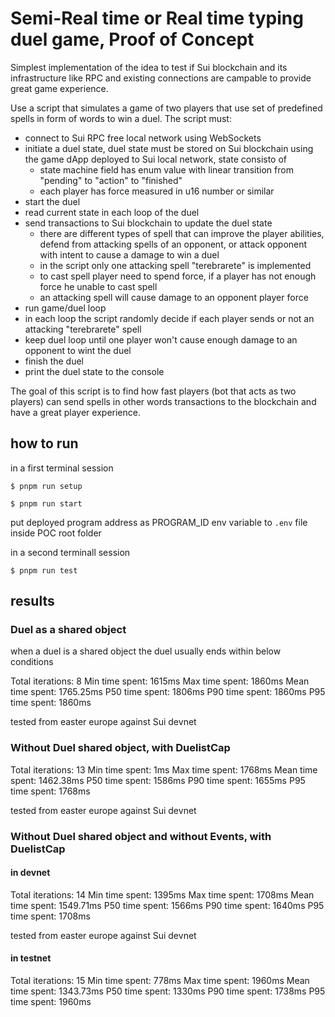 # Semi-Real time or Real time typing duel game, Proof of Concept

Simplest implementation of the idea to test if Sui blockchain and its infrastructure like RPC and existing connections are campable to provide great game experience.

Use a script that simulates a game of two players that use set of predefined spells in form of words to win a duel. The script must:
* connect to Sui RPC free local network using WebSockets 
* initiate a duel state, duel state must be stored on Sui blockchain using the game dApp deployed to Sui local network, state consisto of
    * state machine field has enum value with linear transition from "pending" to "action" to "finished"
    * each player has force measured in u16 number or similar
* start the duel
* read current state in each loop of the duel
* send transactions to Sui blockchain to update the duel state
    * there are different types of spell that can improve the player abilities, defend from attacking spells of an opponent, or attack opponent with intent to cause a damage to win a duel
    * in the script only one attacking spell "terebrarete" is implemented
    * to cast spell player need to spend force, if a player has not enough force he unable to cast spell
    * an attacking spell will cause damage to an opponent player force
* run game/duel loop
* in each loop the script randomly decide if each player sends or not an attacking "terebrarete" spell
* keep duel loop until one player won't cause enough damage to an opponent to wint the duel
* finish the duel
* print the duel state to the console

The goal of this script is to find how fast players (bot that acts as two players) can send spells in other words transactions to the blockchain and have a great player experience.

## how to run

in a first terminal session

    $ pnpm run setup

    $ pnpm run start

put deployed program address as PROGRAM_ID env variable to `.env` file inside POC root folder

in a second terminall session

    $ pnpm run test

## results

### Duel as a shared object

when a duel is a shared object the duel usually ends within below conditions

Total iterations: 8
Min time spent: 1615ms
Max time spent: 1860ms
Mean time spent: 1765.25ms
P50 time spent: 1806ms
P90 time spent: 1860ms
P95 time spent: 1860ms

tested from easter europe against Sui devnet

### Without Duel shared object, with DuelistCap

Total iterations: 13
Min time spent: 1ms
Max time spent: 1768ms
Mean time spent: 1462.38ms
P50 time spent: 1586ms
P90 time spent: 1655ms
P95 time spent: 1768ms

tested from easter europe against Sui devnet

### Without Duel shared object and without Events, with DuelistCap

#### in devnet

Total iterations: 14
Min time spent: 1395ms
Max time spent: 1708ms
Mean time spent: 1549.71ms
P50 time spent: 1566ms
P90 time spent: 1640ms
P95 time spent: 1708ms

tested from easter europe against Sui devnet

#### in testnet

Total iterations: 15
Min time spent: 778ms
Max time spent: 1960ms
Mean time spent: 1343.73ms
P50 time spent: 1330ms
P90 time spent: 1738ms
P95 time spent: 1960ms